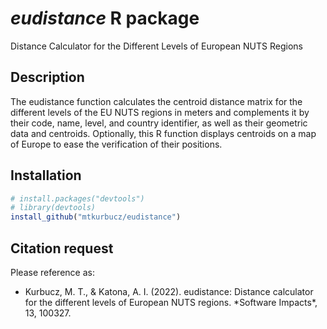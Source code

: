 # *eudistance* R package
Distance Calculator for the Different Levels of European NUTS Regions

## Description
The eudistance function calculates the centroid distance matrix for the different levels of the EU NUTS regions in meters and complements it by their code, name, level, and country identifier, as well as their geometric data and centroids. Optionally, this R function displays centroids on a map of Europe to ease the verification of their positions.

## Installation
```R
# install.packages("devtools")
# library(devtools)
install_github("mtkurbucz/eudistance")
```

## Citation request
Please reference as:
<ul>
  <li>Kurbucz, M. T., & Katona, A. I. (2022). eudistance: Distance calculator for the different levels of European NUTS regions. *Software Impacts*, 13, 100327.</li>
</ul>
